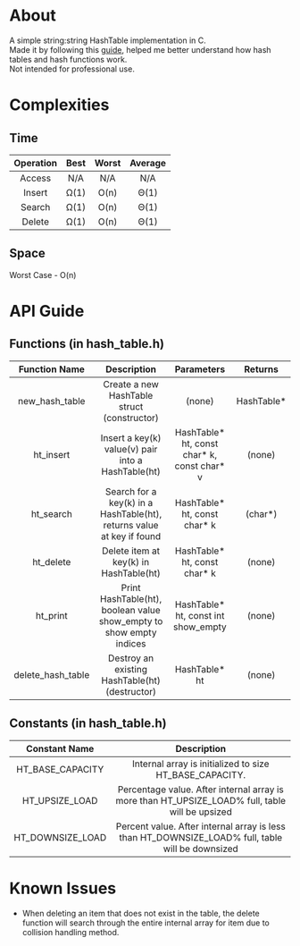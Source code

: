 # About
A simple string:string HashTable implementation in C.  
Made it by following this [guide](https://github.com/jamesroutley/write-a-hash-table), helped me better understand how hash tables and hash functions work.  
Not intended for professional use.

# Complexities
## Time
| Operation 	| Best 	| Worst 	| Average 	|
|:---------:	|:----:	|:-----:	|:-------:	|
|   Access  	|  N/A 	|  N/A  	|   N/A   	|
|   Insert  	| Ω(1) 	|  O(n) 	|   Θ(1)  	|
|   Search  	| Ω(1) 	|  O(n) 	|   Θ(1)  	|
|   Delete  	| Ω(1) 	|  O(n) 	|   Θ(1)  	|

## Space
Worst Case - O(n)

# API Guide
## Functions (in hash_table.h)
|   Function Name   	|                              Description                              	|                   Parameters                   	|   Returns   	|
|:-----------------:	|:---------------------------------------------------------------------:	|:----------------------------------------------:	|:-----------:	|
|   new_hash_table  	|              Create a new HashTable struct (constructor)              	|                     (none)                     	| HashTable\* 	|
|     ht_insert     	|           Insert a key(k) value(v) pair into a HashTable(ht)          	| HashTable\* ht, const char\* k, const char\* v 	|    (none)   	|
|     ht_search     	| Search for a key(k) in a HashTable(ht), returns value at key if found 	|         HashTable\* ht, const char\* k         	|   (char*)   	|
|     ht_delete     	|                 Delete item at key(k) in HashTable(ht)                	|         HashTable\* ht, const char\* k         	|    (none)   	|
|      ht_print     	|  Print HashTable(ht), boolean value show_empty to show empty indices  	|      HashTable\* ht, const int show_empty      	|    (none)   	|
| delete_hash_table 	|             Destroy an existing HashTable(ht) (destructor)            	|                 HashTable\* ht                 	|    (none)   	|

## Constants (in hash_table.h)
|   Constant Name  	|                                            Description                                           	|
|:----------------:	|:------------------------------------------------------------------------------------------------:	|
| HT_BASE_CAPACITY 	|                      Internal array is initialized to size HT_BASE_CAPACITY.                     	|
|  HT_UPSIZE_LOAD  	|  Percentage value. After internal array is more than HT_UPSIZE_LOAD% full, table will be upsized 	|
| HT_DOWNSIZE_LOAD 	| Percent value. After internal array is less than HT_DOWNSIZE_LOAD% full, table will be downsized 	|

# Known Issues
* When deleting an item that does not exist in the table, the delete function will search through the entire internal array for item due to collision handling method.
